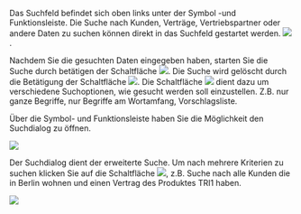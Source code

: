 Das Suchfeld befindet sich oben links unter der Symbol -und Funktionsleiste.
Die Suche nach Kunden, Verträge, Vertriebspartner oder andere Daten zu suchen können  direkt in das Suchfeld gestartet werden. ![](http://xpecto.github.io/docs/img/img_1425898635719.png). 

Nachdem Sie die gesuchten Daten eingegeben haben, starten Sie die Suche durch betätigen der Schaltfläche ![](http://xpecto.github.io/docs/img/img_1430301774652.png). 
Die Suche wird gelöscht durch die Betätigung der Schaltfläche ![](http://xpecto.github.io/docs/img/img_1429098613885.png). Die Schaltfläche ![](http://xpecto.github.io/docs/img/img_1430302905891.png) dient dazu um verschiedene Suchoptionen, wie gesucht  werden soll einzustellen. Z.B. nur ganze Begriffe, nur Begriffe am Wortamfang, Vorschlagsliste.

Über die Symbol- und Funktionsleiste haben Sie die Möglichkeit den Suchdialog zu öffnen.

![](http://xpecto.github.io/docs/img/img_1437999785393.png)

 Der Suchdialog dient der erweiterte Suche. Um nach mehrere Kriterien zu suchen klicken Sie auf die Schaltfläche ![](http://xpecto.github.io/docs/img/img_1438066313704.png), z.B. Suche nach alle Kunden die in Berlin wohnen und einen Vertrag des Produktes TRI1 haben.

 
![](http://xpecto.github.io/docs/img/img_1437999710660.png)